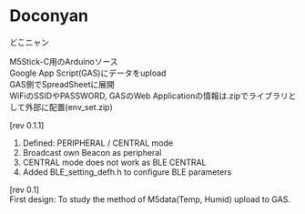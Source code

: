 # Doconyan
どこニャン

M5Stick-C用のArduinoソース<br>Google App Script(GAS)にデータをupload<br>GAS側でSpreadSheetに展開<br>WiFiのSSIDやPASSWORD, GASのWeb Applicationの情報は.zipでライブラリとして外部に配置(env_set.zip)<br>

[rev 0.1.1]<br>
1. Defined: PERIPHERAL / CENTRAL mode
2. Broadcast own Beacon as peripheral
3. CENTRAL mode does not work as BLE CENTRAL
3. Added BLE_setting_defh.h to configure BLE parameters

[rev 0.1]<br>
First design: To study the method of M5data(Temp, Humid) upload to GAS. <bar>
 

